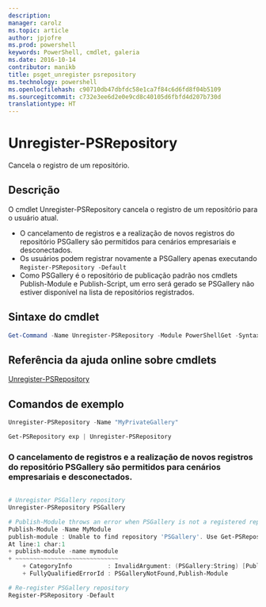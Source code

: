 ```yaml
---
description: 
manager: carolz
ms.topic: article
author: jpjofre
ms.prod: powershell
keywords: PowerShell, cmdlet, galeria
ms.date: 2016-10-14
contributor: manikb
title: psget_unregister psrepository
ms.technology: powershell
ms.openlocfilehash: c90710db47dbfdc58e1ca7f84c6d6fd8f04b5109
ms.sourcegitcommit: c732e3ee6d2e0e9cd8c40105d6fbfd4d207b730d
translationtype: HT
---
```

# <a name="unregister-psrepository"></a>Unregister-PSRepository

Cancela o registro de um repositório.

## <a name="description"></a>Descrição

O cmdlet Unregister-PSRepository cancela o registro de um repositório para o usuário atual.
- O cancelamento de registros e a realização de novos registros do repositório PSGallery são permitidos para cenários empresariais e desconectados.
- Os usuários podem registrar novamente a PSGallery apenas executando `Register-PSRepository -Default`
- Como PSGallery é o repositório de publicação padrão nos cmdlets Publish-Module e Publish-Script, um erro será gerado se PSGallery não estiver disponível na lista de repositórios registrados.

## <a name="cmdlet-syntax"></a>Sintaxe do cmdlet

```powershell
Get-Command -Name Unregister-PSRepository -Module PowerShellGet -Syntax
```
## <a name="cmdlet-online-help-reference"></a>Referência da ajuda online sobre cmdlets

[Unregister-PSRepository](http://go.microsoft.com/fwlink/?LinkID=517130)

## <a name="example-commands"></a>Comandos de exemplo

```powershell
Unregister-PSRepository -Name "MyPrivateGallery"

Get-PSRepository exp | Unregister-PSRepository
```

### <a name="unregistration-and-re-registration-of-the-psgallery-repository-is-allowed-for-an-enterprise-and-disconnected-scenarios"></a>O cancelamento de registros e a realização de novos registros do repositório PSGallery são permitidos para cenários empresariais e desconectados.
```powershell

# Unregister PSGallery repository
Unregister-PSRepository PSGallery

# Publish-Module throws an error when PSGallery is not a registered repository
Publish-Module -Name MyModule
publish-module : Unable to find repository 'PSGallery'. Use Get-PSRepository to see all available repositories. Try again after specifying a valid repository name. You can use 'Register-PSRepository -Default' to register the PSGallery repository.
At line:1 char:1
+ publish-module -name mymodule
+ ~~~~~~~~~~~~~~~~~~~~~~~~~~~~~
    + CategoryInfo          : InvalidArgument: (PSGallery:String) [Publish-Module], ArgumentException
    + FullyQualifiedErrorId : PSGalleryNotFound,Publish-Module

# Re-register PSGallery repository
Register-PSRepository -Default
```

